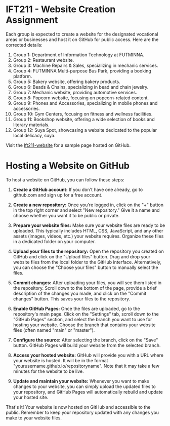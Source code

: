 # IFT211 - Website Creation Assignment

Each group is expected to create a website for the designated vocational areas or businesses and host it on GitHub for public access. Here are the corrected details:

1. Group 1: Department of Information Technology at FUTMINNA.
2. Group 2: Restaurant website.
3. Group 3: Machine Repairs & Sales, specializing in mechanic services.
4. Group 4: FUTMINNA Multi-purpose Bus Park, providing a booking platform.
5. Group 5: Bakery website, offering bakery products.
6. Group 6: Beads & Chains, specializing in bead and chain jewelry.
7. Group 7: Mechanic website, providing automotive services.
8. Group 8: Popcorn website, focusing on popcorn-related content.
9. Group 9: Phones and Accessories, specializing in mobile phones and accessories.
10. Group 10: Gym Centers, focusing on fitness and wellness facilities.
11. Group 11: Bookshop website, offering a wide selection of books and literary materials.
12. Group 12: Suya Spot, showcasing a website dedicated to the popular local delicacy, suya.

Visit the [Ift211-website](https://herbdukareem.github.io/ift211) for a sample page hosted on GitHub.

# Hosting a Website on GitHub

To host a website on GitHub, you can follow these steps:

1. **Create a GitHub account:** If you don't have one already, go to github.com and sign up for a free account.

2. **Create a new repository:** Once you're logged in, click on the "+" button in the top right corner and select "New repository." Give it a name and choose whether you want it to be public or private.

3. **Prepare your website files:** Make sure your website files are ready to be uploaded. This typically includes HTML, CSS, JavaScript, and any other assets (images, videos, etc.) your website requires. Organize these files in a dedicated folder on your computer.

4. **Upload your files to the repository:** Open the repository you created on GitHub and click on the "Upload files" button. Drag and drop your website files from the local folder to the GitHub interface. Alternatively, you can choose the "Choose your files" button to manually select the files.

5. **Commit changes:** After uploading your files, you will see them listed in the repository. Scroll down to the bottom of the page, provide a brief description of the changes you made, and click on the "Commit changes" button. This saves your files to the repository.

6. **Enable GitHub Pages:** Once the files are uploaded, go to the repository's main page. Click on the "Settings" tab, scroll down to the "GitHub Pages" section, and select the branch you want to use for hosting your website. Choose the branch that contains your website files (often named "main" or "master").

7. **Configure the source:** After selecting the branch, click on the "Save" button. GitHub Pages will build your website from the selected branch.

8. **Access your hosted website:** GitHub will provide you with a URL where your website is hosted. It will be in the format "yourusername.github.io/repositoryname". Note that it may take a few minutes for the website to be live.

9. **Update and maintain your website:** Whenever you want to make changes to your website, you can simply upload the updated files to your repository, and GitHub Pages will automatically rebuild and update your hosted site.

That's it! Your website is now hosted on GitHub and accessible to the public. Remember to keep your repository updated with any changes you make to your website files.

